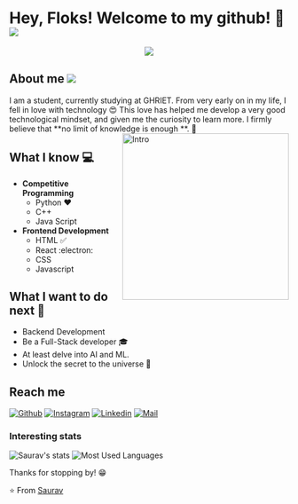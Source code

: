 # Hey, Floks! Welcome to my github! 👋 	<img src="https://github.com/TheDudeThatCode/TheDudeThatCode/blob/master/Assets/Earth.gif?raw=true">

<div align="center">
	<img src="https://github.com/TheDudeThatCode/TheDudeThatCode/blob/master/Assets/Developer.gif?raw=true">
</div>

## About me <img src="https://github.com/TheDudeThatCode/TheDudeThatCode/blob/master/Assets/Mario_Hello_Big.gif?raw=true">
</div>
I am a student, currently studying at GHRIET. From very early on in my life, I fell in love with technology 😍 This love has helped me develop a very good technological mindset, and given me the curiosity to learn more. I firmly believe that **no limit of knowledge is enough **. 🧠

<img align="right" width=300px alt="Intro" src="https://media.giphy.com/media/JTnmWFfrd77RctgNQl/giphy.gif" />

## What I know :computer:
- **Competitive Programming**
	- Python ❤️
	- C++
	- Java Script
- **Frontend Development**
	- HTML  :white_check_mark:
	- React :electron:
	- CSS
	- Javascript

## What I want to do next :thinking: 
- Backend Development 
- Be a Full-Stack developer :mortar_board:
- At least delve into AI and ML.
- Unlock the secret to the universe :rofl:

## Reach me 
[![Github](https://img.shields.io/github/followers/sarthakbh321?label=Follow&style=social)](https://github.com/Sarthakbh321)
[![Instagram](https://img.shields.io/badge/-@sarthak_bharadwaj-red?style=flat-square&logo=instagram&logoColor=white&link=https://www.instagram.com/sarthak_bharadwaj_/)](https://www.instagram.com/sarthak_bharadwaj_/)
[![Linkedin](https://img.shields.io/badge/-Sarthak%20Bharadwaj-blue?style=flat-square&logo=linkedin&logoColor=white&link=https://www.linkedin.com/in/sarthak-bharadwaj-8552b5110/)](https://www.linkedin.com/in/sarthak-bharadwaj-8552b5110/)
[![Mail](https://img.shields.io/badge/-sarthakbh321@gmail.com-gray?style=flat-square&logo=gmail&logoColor=red&link=https://www.linkedin.com/in/sarthak-bharadwaj-8552b5110/)](mailto:sarthakbh321@gmail.com)


### Interesting stats

![Saurav's stats](https://github-readme-stats.vercel.app/api?username=devilicious-captain&show_icons=true)
<img src = "https://github-readme-stats.vercel.app/api/top-langs/?username=devilicious-captain&show_icons=true&layout=compact&theme=great-gatsby" alt="Most Used Languages">

Thanks for stopping by! 😁


⭐️ From [Saurav](https://github.com/devilicious-captain)

